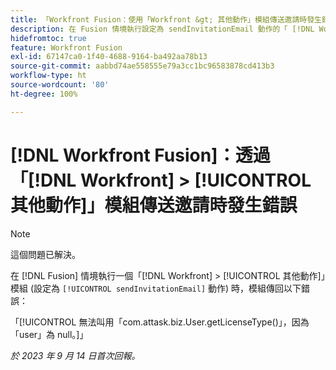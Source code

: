 ```yaml
---
title: 「Workfront Fusion：使用「Workfront &gt; 其他動作」模組傳送邀請時發生錯誤」
description: 在 Fusion 情境執行設定為 sendInvitationEmail 動作的「 [!DNL Workfront]  &gt; [!UICONTROL 其他動作]」模組時，該模組傳回錯誤。
hidefromtoc: true
feature: Workfront Fusion
exl-id: 67147ca0-1f40-4688-9164-ba492aa78b13
source-git-commit: aabbd74ae558555e79a3cc1bc96583878cd413b3
workflow-type: ht
source-wordcount: '80'
ht-degree: 100%

---
```


# [!DNL Workfront Fusion]：透過「[!DNL Workfront] > [!UICONTROL 其他動作]」模組傳送邀請時發生錯誤

>[!NOTE]
>
>這個問題已解決。

在 [!DNL Fusion] 情境執行一個「[!DNL Workfront] > [!UICONTROL 其他動作]」模組 (設定為 `[!UICONTROL sendInvitationEmail]` 動作) 時，模組傳回以下錯誤：

「[!UICONTROL 無法叫用「com.attask.biz.User.getLicenseType()」，因為「user」為 null。]」

_於 2023 年 9 月 14 日首次回報。_
